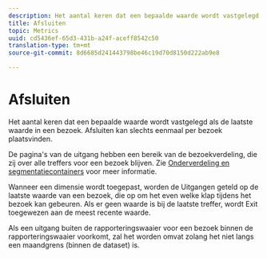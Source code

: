 ```yaml
---
description: Het aantal keren dat een bepaalde waarde wordt vastgelegd als de laatste waarde in een bezoek. Afsluiten kan slechts eenmaal per bezoek plaatsvinden.
title: Afsluiten
topic: Metrics
uuid: cd5436ef-65d3-431b-a24f-aceff8542c50
translation-type: tm+mt
source-git-commit: 8d6685d241443798be46c19d70d8150d222ab9e8

---
```



# Afsluiten

Het aantal keren dat een bepaalde waarde wordt vastgelegd als de laatste waarde in een bezoek. Afsluiten kan slechts eenmaal per bezoek plaatsvinden.

De pagina&#39;s van de uitgang hebben een bereik van de bezoekverdeling, die zij over alle treffers voor een bezoek blijven. Zie [Onderverdeling en segmentatiecontainers](https://docs.adobe.com/content/help/en/analytics/components/segmentation/seg-overview.html) voor meer informatie.

Wanneer een dimensie wordt toegepast, worden de Uitgangen geteld op de laatste waarde van een bezoek, die op om het even welke klap tijdens het bezoek kan gebeuren. Als er geen waarde is bij de laatste treffer, wordt Exit toegewezen aan de meest recente waarde.

Als een uitgang buiten de rapporteringswaaier voor een bezoek binnen de rapporteringswaaier voorkomt, zal het worden omvat zolang het niet langs een maandgrens (binnen de dataset) is.
